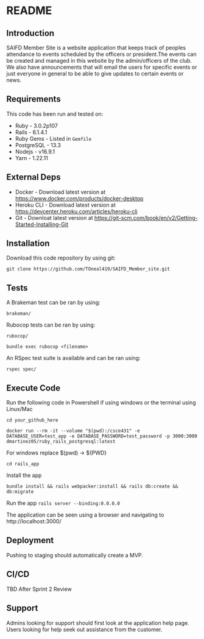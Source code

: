 # README

## Introduction ##

SAIFD Member Site is a website application that keeps track of peoples attendance to events scheduled by the officers or president.The events can be created and managed in this website by the admin/officers of the club. We also have announcements that will email the users for specific events or just everyone in general to be able to give updates to certain events or news.


## Requirements ##

This code has been run and tested on:

* Ruby - 3.0.2p107
* Rails - 6.1.4.1
* Ruby Gems - Listed in `Gemfile`
* PostgreSQL - 13.3 
* Nodejs - v16.9.1
* Yarn - 1.22.11


## External Deps  ##

* Docker - Download latest version at https://www.docker.com/products/docker-desktop
* Heroku CLI - Download latest version at https://devcenter.heroku.com/articles/heroku-cli
* Git - Downloat latest version at https://git-scm.com/book/en/v2/Getting-Started-Installing-Git

## Installation ##

Download this code repository by using git:

 `git clone https://github.com/TOneal419/SAIFD_Member_site.git`


## Tests ##

A Brakeman test can be ran by using:

  `brakeman/`

Rubocop tests can be ran by using:

  `rubocop/`

  `bundle exec rubocop <filename>` 
  

An RSpec test suite is available and can be ran using:

  `rspec spec/`

## Execute Code ##

Run the following code in Powershell if using windows or the terminal using Linux/Mac

  `cd your_github_here`

  `docker run --rm -it --volume "$(pwd):/csce431" -e DATABASE_USER=test_app -e DATABASE_PASSWORD=test_password -p 3000:3000 dmartinez05/ruby_rails_postgresql:latest`
  
  For windows replace $(pwd) -> ${PWD}


  `cd rails_app`

Install the app

  `bundle install && rails webpacker:install && rails db:create && db:migrate`

Run the app
  `rails server --binding:0.0.0.0`

The application can be seen using a browser and navigating to http://localhost:3000/

## Deployment ##

Pushing to staging should automatically create a MVP.


## CI/CD ##

TBD After Sprint 2 Review

## Support ##

Admins looking for support should first look at the application help page.
Users looking for help seek out assistance from the customer.
